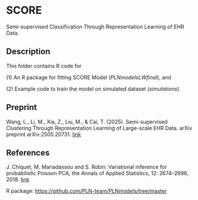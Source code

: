# SCORE
Semi-supervised Classification Through Representation Learning of EHR Data.

## Description
This folder contains R code for

(1) An R package for fitting SCORE Model (*PLNmodelsLWfinal*), and

(2) Example code to train the model on simulated dataset (*simulations*).

## Preprint
Wang, L., Li, M., Xia, Z., Liu, M., & Cai, T. (2025). Semi-supervised Clustering Through Representation Learning of Large-scale EHR Data. arXiv preprint arXiv:2505.20731. [link](https://arxiv.org/pdf/2505.20731)

## References
J. Chiquet, M. Mariadassou and S. Robin: Variational inference for probabilistic Poisson PCA, the Annals of Applied Statistics, 12: 2674–2698, 2018. [link](http://dx.doi.org/10.1214/18%2DAOAS1177)

R package: https://github.com/PLN-team/PLNmodels/tree/master
